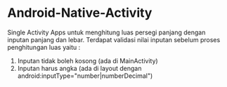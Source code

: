 # Android-Native-Activity

Single Activity Apps untuk menghitung luas persegi panjang dengan inputan panjang dan lebar.
Terdapat validasi nilai inputan sebelum proses penghitungan luas yaitu :
1. Inputan tidak boleh kosong (ada di MainActivity)
2. Inputan harus angka (ada di layout dengan android:inputType="number|numberDecimal")
